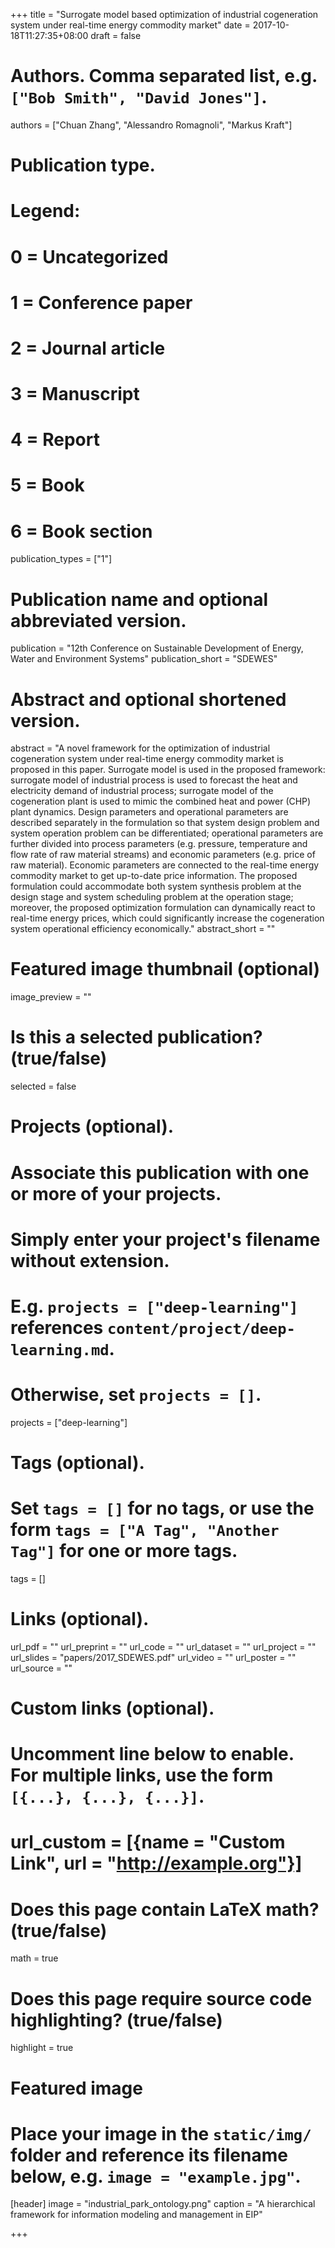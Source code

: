 +++
title = "Surrogate model based optimization of industrial cogeneration system under real-time energy commodity market"
date = 2017-10-18T11:27:35+08:00
draft = false

# Authors. Comma separated list, e.g. `["Bob Smith", "David Jones"]`.
authors = ["Chuan Zhang",  "Alessandro Romagnoli", "Markus Kraft"]

# Publication type.
# Legend:
# 0 = Uncategorized
# 1 = Conference paper
# 2 = Journal article
# 3 = Manuscript
# 4 = Report
# 5 = Book
# 6 = Book section
publication_types = ["1"]

# Publication name and optional abbreviated version.
publication = "12th Conference on Sustainable Development of Energy, Water and Environment Systems"
publication_short = "SDEWES"

# Abstract and optional shortened version.
abstract = "A novel framework for the optimization of industrial cogeneration system under real-time energy commodity market is proposed in this paper. Surrogate model is used in the proposed framework: surrogate model of industrial process is used to forecast the heat and electricity demand of industrial process; surrogate model of the cogeneration plant is used to mimic the combined heat and power (CHP) plant dynamics. Design parameters and operational parameters are described separately in the formulation so that system design problem and system operation problem can be differentiated; operational parameters are further divided into process parameters (e.g. pressure, temperature and flow rate of raw material streams) and economic parameters (e.g. price of raw material). Economic parameters are connected to the real-time energy commodity market to get up-to-date price information. The proposed formulation could accommodate both system synthesis problem at the design stage and system scheduling problem at the operation stage; moreover, the proposed optimization formulation can dynamically react to real-time energy prices, which could significantly increase the cogeneration system operational efficiency economically."
abstract_short = ""

# Featured image thumbnail (optional)
image_preview = ""

# Is this a selected publication? (true/false)
selected = false

# Projects (optional).
#   Associate this publication with one or more of your projects.
#   Simply enter your project's filename without extension.
#   E.g. `projects = ["deep-learning"]` references `content/project/deep-learning.md`.
#   Otherwise, set `projects = []`.
projects = ["deep-learning"]

# Tags (optional).
#   Set `tags = []` for no tags, or use the form `tags = ["A Tag", "Another Tag"]` for one or more tags.
tags = []

# Links (optional).
url_pdf = ""
url_preprint = ""
url_code = ""
url_dataset = ""
url_project = ""
url_slides = "papers/2017_SDEWES.pdf"
url_video = ""
url_poster = ""
url_source = ""

# Custom links (optional).
#   Uncomment line below to enable. For multiple links, use the form `[{...}, {...}, {...}]`.
# url_custom = [{name = "Custom Link", url = "http://example.org"}]

# Does this page contain LaTeX math? (true/false)
math = true

# Does this page require source code highlighting? (true/false)
highlight = true

# Featured image
# Place your image in the `static/img/` folder and reference its filename below, e.g. `image = "example.jpg"`.
[header]
image = "industrial_park_ontology.png"
caption = "A hierarchical framework for information modeling and management in EIP"

+++
